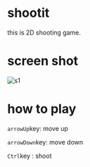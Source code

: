 # shootit
this is 2D shooting game.

# screen shot
![s1](https://user-images.githubusercontent.com/46859244/105860718-3abc1200-6031-11eb-87b0-9f46435d7e76.png)

# how to play
`arrowUp`key: move up

`arrowDown`key: move down

`Ctrl`key : shoot



